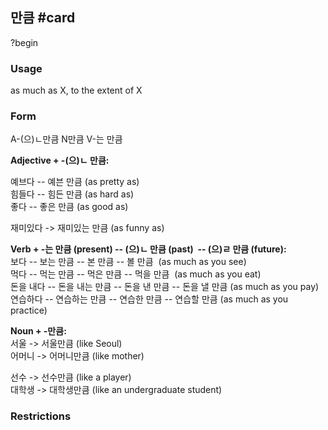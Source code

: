 ## 만큼 #card
?begin
### Usage
as much as X, to the extent of X
### Form
A-(으)ㄴ만큼
N만큼
V-는 만큼

**Adjective + -(으)ㄴ 만큼:**  

예브다 -- 예븐 만큼 (as pretty as)  
힘들다 -- 힘든 만큼 (as hard as)  
좋다 -- 좋은 만큼 (as good as)

재미있다 -> 재미있는 만큼 (as funny as)  
  
**Verb + -는 만큼 (present) -- (으)ㄴ 만큼 (past)  -- (으)ㄹ 만큼 (future):**  
보다 -- 보는 만큼 -- 본 만큼 -- 볼 만큼  (as much as you see)  
먹다 -- 먹는 만큼 -- 먹은 만큼 -- 먹을 만큼  (as much as you eat)  
돈을 내다 -- 돈을 내는 만큼 -- 돈을 낸 만큼 -- 돈을 낼 만큼 (as much as you pay)  
연습하다 -- 연습하는 만큼 -- 연습한 만큼 -- 연습할 만큼 (as much as you practice)  
  

**Noun + -만큼:**  
서울 -> 서울만큼 (like Seoul)  
어머니 -> 어머니만큼 (like mother)

선수 -> 선수만큼 (like a player)  
대학생 -> 대학생만큼 (like an undergraduate student)
### Restrictions
### Examples
* 누구나 일한 만큼 월급을 받아야 해요.
	* Everyone should be paid as much as they work.

* 운동하는 만큼 건강해져요.
	* You get healthier as much as you exercise.

  * 돈을 많이 내는 만큼 좋은 서비스를 받을 수 있을 거예요.
	  * You should receive good service as much as you pay for it.

  * 저 뒤에 있는 사람도 들을 수 있을 만큼 크게 말해 주세요.
	  * Please speak loud enough (to the extent) that the person behind can hear you well.

* 나도 형만큼 잘할 수 있으니까 걱정하지 마세요.
	* Please don’t worry because I can do it as well as my big brother.

* 열심히 공부한 만큼 좋은 점수를 받을 거예요.
	* You will get a good mark as much as you study hard.

*  최선을 다한 만큼 좋은 결과가 있을 거예요.
	* You will have good results as much as you do your best.

* 기대가 높은 만큼 실망도 커요.
	* The higher the expectations, the bigger the disappointment.

* 딸이 엄마만큼 예뻐요.
	* The daughter is pretty as much as her mom.

* 저는 다른 사람에게 설명 잘 해 줄 수 있는 만큼 만화에 대해서 많이 알아요.
	* I know a lot about comic books (to the extent) that I can explain well to others.  
  
* 아들은 어느새 키가 자라 아버지의 키만큼 커졌다. 
	The son grew up and became as tall as his father.

* 언니는 어머니만큼 요리를 잘해요.
	* My sister cooks as well as my mother.

* 시험의 결과는 공부하는 만큼 나오는 것 같아요.
	The results of the test seem to come out as much as you study.  

*  봉사 활동을 하느라 바쁘고 힘들었지만 힘든 만큼 보람도 컸다.  
	* It was busy and hard to do volunteer work, but it was as rewarding as it was hard.

* 돈을 얼마씩 내면 돼요?  
	- 각자 먹은 만큼 내면 될 것 같아요.
	* How much money should we pay each?  
		- Each person should pay an amount as much as one ate.

*  오늘 같이  영화 볼까요?  
	- 미안해요. 요즘 영화를 볼 만큼 한가하지 않아요.
	* Shall we watch a movie today?   
		- Sorry. I'm not free enough to watch a movie these days. 

  




  


### Notes
?end
